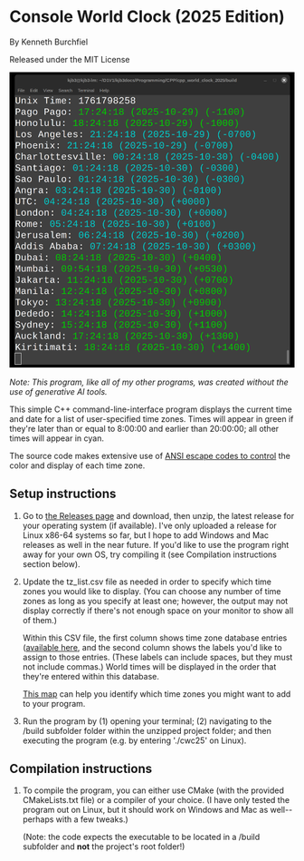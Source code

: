 # Console World Clock (2025 Edition)

By Kenneth Burchfiel

Released under the MIT License

![](cwc_2025_screenshot.png)

*Note: This program, like all of my other programs, was created *without* the use of generative AI tools.*

This simple C++ command-line-interface program displays the current time and date for a list of user-specified time zones. Times will appear in green if they're later than or equal to 8:00:00 and earlier than 20:00:00; all other times will appear in cyan.

The source code makes extensive use of [ANSI escape codes to control](https://en.wikipedia.org/wiki/ANSI_escape_code) the color and display of each time zone.


## Setup instructions

1. Go to [the Releases page](https://github.com/kburchfiel/cpp_world_clock_2025/releases) and download, then unzip, the latest release for your operating system (if available). I've only uploaded a release for Linux x86-64 systems so far, but I hope to add Windows and Mac releases as well in the near future. If you'd like to use the program right away for your own OS, try compiling it (see Compilation instructions section below).

2. Update the tz_list.csv file as needed in order to specify which time zones you would like to display. (You can choose any number of time zones as long as you specify at least one; however, the output may not display correctly if there's not enough space on your monitor to show all of them.)

    Within this CSV file, the first column shows time zone database entries ([available here](https://en.wikipedia.org/wiki/List_of_tz_database_time_zones), and the second column shows the labels you'd like to assign to those entries. (These labels can include spaces, but they must not include commas.) World times will be displayed in the order that they're entered within this database. 

    [This map](https://upload.wikimedia.org/wikipedia/commons/8/88/World_Time_Zones_Map.png) can help you identify which time zones you might want to add to your program.

3. Run the program by (1) opening your terminal; (2) navigating to the /build subfolder folder within the unzipped project folder; and then executing the program (e.g. by entering './cwc25' on Linux).

## Compilation instructions

1. To compile the program, you can either use CMake (with the provided CMakeLists.txt file) or a compiler of your choice. (I have only tested the program out on Linux, but it should work on Windows and Mac as well--perhaps with a few tweaks.)

    (Note: the code expects the executable to be located in a /build subfolder and **not** the project's root folder!)

